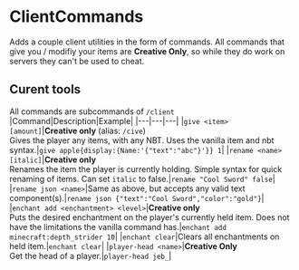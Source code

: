 # ClientCommands

Adds a couple client utilities in the form of commands. All commands that give you / modifiy your items are **Creative Only**, so while they do work on servers they can't be used to cheat.

## Curent tools

All commands are subcommands of `/client`
|Command|Description|Example|
|---|---|---|
|`give <item> [amount]`|**Creative only** (alias: `/cive`)<br>Gives the player any items, with any NBT. Uses the vanilla item and nbt syntax.|`give apple{display:{Name:'{"text":"abc"}'}} 1`|
|`rename <name> [italic]`|**Creative only**<br>Renames the item the player is currently holding. Simple syntax for quick renaming of items. Can set `italic` to false.|`rename "Cool Sword" false`|
|`rename json <name>`|Same as above, but accepts any valid text component(s).|`rename json {"text":"Cool Sword","color":"gold"}`|
|`enchant add <enchantment> <level>`|**Creative only**<br>Puts the desired enchantment on the player's currently held item. Does not have the limitations the vanilla command has.|`enchant add minecraft:depth_strider 10`|
|`enchant clear`|Clears all enchantments on held item.|`enchant clear`|
|`player-head <name>`|**Creative Only**<br>Get the head of a player.|`player-head jeb_`|
